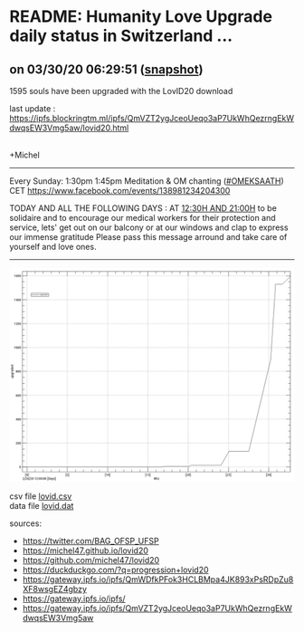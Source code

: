 # README: Humanity Love Upgrade daily status in Switzerland ...

## on 03/30/20 06:29:51 ([snapshot](https://ipfs.io/ipfs/QmVZT2ygJceoUeqo3aP7UkWhQezrngEkWdwqsEW3Vmg5aw))

 1595 souls have been upgraded with the LovID20 download

last update : <https://ipfs.blockringtm.ml/ipfs/QmVZT2ygJceoUeqo3aP7UkWhQezrngEkWdwqsEW3Vmg5aw/lovid20.html>

<br>
+Michel

--- 

Every Sunday: 1:30pm 1:45pm Meditation & OM chanting ([#OMEKSAATH][OM]) CET
https://www.facebook.com/events/138981234204300

TODAY AND ALL THE FOLLOWING DAYS : AT [12:30H AND 21:00H][CLAP]
to be solidaire and to encourage our medical workers for their protection and service,
lets' get out on our balcony or at our windows and clap to express our immense gratitude
Please pass this message arround and take care of yourself and love ones.

[OM]: https://qwant.com/?q=%26g+%23OMEKSAATH
[CLAP]: https://www.facebook.com/mgcombs/posts/10223045570354511?__cft__[0]=AZU1uoBTRJPo_ZEqs8vur5Vri1R96Mio1M-vFXGeuWxFhfQHMHY6_zYneCuXuez2Ojcj9K2Ph7AHwHYQvsmxphJqN-KWkpAuTph-dTy5h9pGEE-zRT6rqOZx5RfWRscw2vY&__tn__=%2CO%2CP-R

---

 ![charts](lovid.png)

 csv file [lovid.csv](lovid.csv)<br>
 data file [lovid.dat](lovid.dat)

sources:
  - <https://twitter.com/BAG_OFSP_UFSP>
  - <https://michel47.github.io/lovid20>
  - <https://github.com/michel47/lovid20>
  - <https://duckduckgo.com/?q=progression+lovid20>
  - <https://gateway.ipfs.io/ipfs/QmWDfkPFok3HCLBMpa4JK893xPsRDpZu8XF8wsgEZ4gbzy>
  - <https://gateway.ipfs.io/ipfs/>
  - <https://gateway.ipfs.io/ipfs/QmVZT2ygJceoUeqo3aP7UkWhQezrngEkWdwqsEW3Vmg5aw>
  
